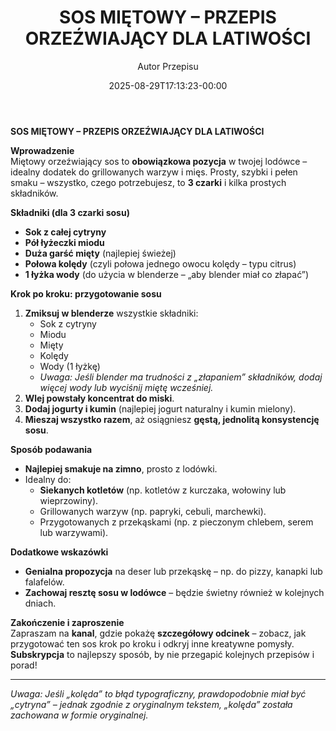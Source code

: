 ﻿---
draft: true
title: "**SOS MIĘTOWY – PRZEPIS ORZEŹWIAJĄCY DLA LATIWOŚCI**"
author: "Autor Przepisu"
recipe_image: images/recipe-headers/default.jpg
date: 2025-08-29T17:13:23-00:00
categories: ["do-kategoryzacji"]
tags: ["draft"]
tagline: "Przepis do sformatowania"
servings: 4
prep_time: 15
cook: true
cook_time: 30
calories: 300
protein: 20
fat: 10
carbohydrate: 25
---
**SOS MIĘTOWY – PRZEPIS ORZEŹWIAJĄCY DLA LATIWOŚCI**  

**Wprowadzenie**  
Miętowy orzeźwiający sos to **obowiązkowa pozycja** w twojej lodówce – idealny dodatek do grillowanych warzyw i mięs. Prosty, szybki i pełen smaku – wszystko, czego potrzebujesz, to **3 czarki** i kilka prostych składników.  

**Składniki (dla 3 czarki sosu)**  
- **Sok z całej cytryny**  
- **Pół łyżeczki miodu**  
- **Duża garść mięty** (najlepiej świeżej)  
- **Połowa kolędy** (czyli połowa jednego owocu kolędy – typu citrus)  
- **1 łyżka wody** (do użycia w blenderze – „aby blender miał co złapać”)  

**Krok po kroku: przygotowanie sosu**  
1. **Zmiksuj w blenderze** wszystkie składniki:  
   - Sok z cytryny  
   - Miodu  
   - Mięty  
   - Kolędy  
   - Wody (1 łyżkę)  
   - *Uwaga: Jeśli blender ma trudności z „złapaniem” składników, dodaj więcej wody lub wyciśnij miętę wcześniej.*  
2. **Wlej powstały koncentrat do miski**.  
3. **Dodaj jogurty i kumin** (najlepiej jogurt naturalny i kumin mielony).  
4. **Mieszaj wszystko razem**, aż osiągniesz **gęstą, jednolitą konsystencję sosu**.  

**Sposób podawania**  
- **Najlepiej smakuje na zimno**, prosto z lodówki.  
- Idealny do:  
  - **Siekanych kotletów** (np. kotletów z kurczaka, wołowiny lub wieprzowiny).  
  - Grillowanych warzyw (np. papryki, cebuli, marchewki).  
  - Przygotowanych z przekąskami (np. z pieczonym chlebem, serem lub warzywami).  

**Dodatkowe wskazówki**  
- **Genialna propozycja** na deser lub przekąskę – np. do pizzy, kanapki lub falafelów.  
- **Zachowaj resztę sosu w lodówce** – będzie świetny również w kolejnych dniach.  

**Zakończenie i zaproszenie**  
Zapraszam na **kanal**, gdzie pokażę **szczegółowy odcinek** – zobacz, jak przygotować ten sos krok po kroku i odkryj inne kreatywne pomysły. **Subskrypcja** to najlepszy sposób, by nie przegapić kolejnych przepisów i porad!  

---  
*Uwaga: Jeśli „kolęda” to błąd typograficzny, prawdopodobnie miał być „cytryna” – jednak zgodnie z oryginalnym tekstem, „kolęda” została zachowana w formie oryginalnej.*
